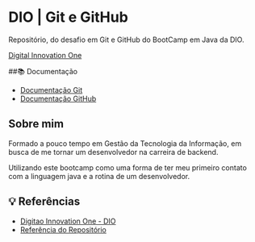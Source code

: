 # DIO | Git e GitHub

Repositório, do desafio em Git e GitHub do BootCamp em Java da DIO.

[Digital Innovation One](https://web.dio.me/)

##📚 Documentação 

- [Documentação Git](https://git-scm.com/doc)
- [Documentação GitHub](https://docs.github.com/pt)

## Sobre mim
Formado a pouco tempo em Gestão da Tecnologia da Informação, em busca de me tornar um desenvolvedor na carreira de backend. 

Utilizando este bootcamp como uma forma de ter meu primeiro contato com a linguagem java e a rotina de um desenvolvedor.

## 💡 Referências

- [Digitao Innovation One - DIO](https://web.dio.me/)
- [Referência do Repositório](https://github.com/digitalinnovationone/dio-lab-open-source)